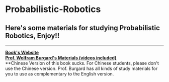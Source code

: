 # Probabilistic-Robotics

## Here's some materials for studying **Probabilistic Robotics**, Enjoy!!
----------------------------

[**Book's Website**](http://www.probabilistic-robotics.org/)<br>
[**Prof. Wolfram Burgard's Materials (videos included)**](http://ais.informatik.uni-freiburg.de/teaching/ss18/robotics/)<br>
**Chinese Version of this book sucks. For Chinese students, please don't use the Chinese version. Prof. Burgard has all kinds of study materials for you to use as complementary to the English version.<br>